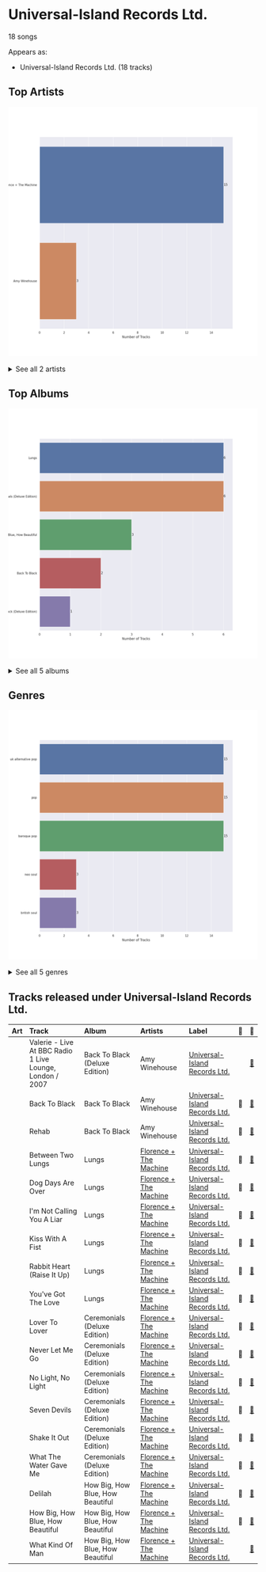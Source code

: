 # Universal-Island Records Ltd.

18 songs

Appears as:
- Universal-Island Records Ltd. (18 tracks)

## Top Artists

![Bar chart of top 2 artists](../images/labels/universal_island_records_ltd_/artists.png)


<details>
<summary>See all 2 artists</summary>

|   Number of Tracks | Art                                                                                              | Artist                                                         | 🔗                                                           |
|-------------------:|:-------------------------------------------------------------------------------------------------|:---------------------------------------------------------------|:------------------------------------------------------------|
|                 15 | <img src="https://i.scdn.co/image/ab6761610000e5ebe3c37f869b830d1cf1ec829a" alt="" width="50" /> | [Florence + The Machine](../artists/florence___the_machine.md) | [🔗](https://open.spotify.com/artist/1moxjboGR7GNWYIMWsRjgG) |
|                  3 | <img src="https://i.scdn.co/image/ab6761610000e5eb2ceb023b10da17590878e88c" alt="" width="50" /> | Amy Winehouse                                                  | [🔗](https://open.spotify.com/artist/6Q192DXotxtaysaqNPy5yR) |

</details>


## Top Albums

![Bar chart of top 5 albums](../images/labels/universal_island_records_ltd_/albums.png)


<details>
<summary>See all 5 albums</summary>

|   Number of Tracks | Art                                                                                              | Album                            | Release Date   | 🔗                                                          |
|-------------------:|:-------------------------------------------------------------------------------------------------|:---------------------------------|:---------------|:-----------------------------------------------------------|
|                  6 | <img src="https://i.scdn.co/image/ab67616d0000b2730baf707aa7c4020245f2ac67" alt="" width="50" /> | Lungs                            | 2009-01-01     | [🔗](https://open.spotify.com/album/2KAK58PimXHF4lSoKO3RxA) |
|                  6 | <img src="https://i.scdn.co/image/ab67616d0000b273527d94ecf554774fc313bf48" alt="" width="50" /> | Ceremonials (Deluxe Edition)     | 2011-01-01     | [🔗](https://open.spotify.com/album/5SxudoALxEAVh9l83kSebx) |
|                  3 | <img src="https://i.scdn.co/image/ab67616d0000b273749edeb8bb7308fcb146badc" alt="" width="50" /> | How Big, How Blue, How Beautiful | 2015-06-01     | [🔗](https://open.spotify.com/album/2btszoya78vyT8fwelmVnz) |
|                  2 | <img src="https://i.scdn.co/image/ab67616d0000b2738f52f321140e4a76ea720c52" alt="" width="50" /> | Back To Black                    | 2006-10-27     | [🔗](https://open.spotify.com/album/097eYvf9NKjFnv4xA9s2oV) |
|                  1 | <img src="https://i.scdn.co/image/ab67616d0000b27376ffb5b5ab045d22c81235c1" alt="" width="50" /> | Back To Black (Deluxe Edition)   | 2006           | [🔗](https://open.spotify.com/album/0E4xv5gPjykrwBgBZzI8XG) |

</details>


## Genres

![Bar chart of top 5 genres](../images/labels/universal_island_records_ltd_/genres.png)


<details>
<summary>See all 5 genres</summary>

|   Number of Tracks | Genre                   |
|-------------------:|:------------------------|
|                 15 | uk alternative pop      |
|                 15 | [pop](../genres/pop.md) |
|                 15 | baroque pop             |
|                  3 | neo soul                |
|                  3 | british soul            |

</details>


## Tracks released under Universal-Island Records Ltd.

| Art                                                                                              | Track                                                    | Album                            | Artists                                                        | Label                                                             | 💚   | 🔗                                                          |
|:-------------------------------------------------------------------------------------------------|:---------------------------------------------------------|:---------------------------------|:---------------------------------------------------------------|:------------------------------------------------------------------|:----|:-----------------------------------------------------------|
| <img src="https://i.scdn.co/image/ab67616d0000b27376ffb5b5ab045d22c81235c1" alt="" width="50" /> | Valerie - Live At BBC Radio 1 Live Lounge, London / 2007 | Back To Black (Deluxe Edition)   | Amy Winehouse                                                  | [Universal-Island Records Ltd.](universal_island_records_ltd_.md) |     | [🔗](https://open.spotify.com/track/6nLvaCZFR1wEzW3sIKpsnr) |
| <img src="https://i.scdn.co/image/ab67616d0000b2738f52f321140e4a76ea720c52" alt="" width="50" /> | Back To Black                                            | Back To Black                    | Amy Winehouse                                                  | [Universal-Island Records Ltd.](universal_island_records_ltd_.md) | 💚   | [🔗](https://open.spotify.com/track/30FURVTCpbKyykjSEQzGkH) |
| <img src="https://i.scdn.co/image/ab67616d0000b2738f52f321140e4a76ea720c52" alt="" width="50" /> | Rehab                                                    | Back To Black                    | Amy Winehouse                                                  | [Universal-Island Records Ltd.](universal_island_records_ltd_.md) | 💚   | [🔗](https://open.spotify.com/track/1L5tZi0izXsi5Kk5OJf4W0) |
| <img src="https://i.scdn.co/image/ab67616d0000b2730baf707aa7c4020245f2ac67" alt="" width="50" /> | Between Two Lungs                                        | Lungs                            | [Florence + The Machine](../artists/florence___the_machine.md) | [Universal-Island Records Ltd.](universal_island_records_ltd_.md) | 💚   | [🔗](https://open.spotify.com/track/5w7sVlGwbDE72HH9OzpDXw) |
| <img src="https://i.scdn.co/image/ab67616d0000b2730baf707aa7c4020245f2ac67" alt="" width="50" /> | Dog Days Are Over                                        | Lungs                            | [Florence + The Machine](../artists/florence___the_machine.md) | [Universal-Island Records Ltd.](universal_island_records_ltd_.md) | 💚   | [🔗](https://open.spotify.com/track/416zj01H28D6uQP43LL6x3) |
| <img src="https://i.scdn.co/image/ab67616d0000b2730baf707aa7c4020245f2ac67" alt="" width="50" /> | I'm Not Calling You A Liar                               | Lungs                            | [Florence + The Machine](../artists/florence___the_machine.md) | [Universal-Island Records Ltd.](universal_island_records_ltd_.md) | 💚   | [🔗](https://open.spotify.com/track/7u5oRKGjNovOvg8s1q4OTU) |
| <img src="https://i.scdn.co/image/ab67616d0000b2730baf707aa7c4020245f2ac67" alt="" width="50" /> | Kiss With A Fist                                         | Lungs                            | [Florence + The Machine](../artists/florence___the_machine.md) | [Universal-Island Records Ltd.](universal_island_records_ltd_.md) | 💚   | [🔗](https://open.spotify.com/track/0ZMK3QwoE3PiLO4evS4JGv) |
| <img src="https://i.scdn.co/image/ab67616d0000b2730baf707aa7c4020245f2ac67" alt="" width="50" /> | Rabbit Heart (Raise It Up)                               | Lungs                            | [Florence + The Machine](../artists/florence___the_machine.md) | [Universal-Island Records Ltd.](universal_island_records_ltd_.md) | 💚   | [🔗](https://open.spotify.com/track/49B24HYYfECzzbJzCTAkpa) |
| <img src="https://i.scdn.co/image/ab67616d0000b2730baf707aa7c4020245f2ac67" alt="" width="50" /> | You've Got The Love                                      | Lungs                            | [Florence + The Machine](../artists/florence___the_machine.md) | [Universal-Island Records Ltd.](universal_island_records_ltd_.md) | 💚   | [🔗](https://open.spotify.com/track/0DyToChmZxd4js5BY9Jf2G) |
| <img src="https://i.scdn.co/image/ab67616d0000b273527d94ecf554774fc313bf48" alt="" width="50" /> | Lover To Lover                                           | Ceremonials (Deluxe Edition)     | [Florence + The Machine](../artists/florence___the_machine.md) | [Universal-Island Records Ltd.](universal_island_records_ltd_.md) | 💚   | [🔗](https://open.spotify.com/track/1LsZVVQxkbmL9izqfy1RRK) |
| <img src="https://i.scdn.co/image/ab67616d0000b273527d94ecf554774fc313bf48" alt="" width="50" /> | Never Let Me Go                                          | Ceremonials (Deluxe Edition)     | [Florence + The Machine](../artists/florence___the_machine.md) | [Universal-Island Records Ltd.](universal_island_records_ltd_.md) | 💚   | [🔗](https://open.spotify.com/track/6cC9RY7MoUx5z3aHjDTNI6) |
| <img src="https://i.scdn.co/image/ab67616d0000b273527d94ecf554774fc313bf48" alt="" width="50" /> | No Light, No Light                                       | Ceremonials (Deluxe Edition)     | [Florence + The Machine](../artists/florence___the_machine.md) | [Universal-Island Records Ltd.](universal_island_records_ltd_.md) | 💚   | [🔗](https://open.spotify.com/track/5nkYDYUSb1bvLJ4nP8CnQ1) |
| <img src="https://i.scdn.co/image/ab67616d0000b273527d94ecf554774fc313bf48" alt="" width="50" /> | Seven Devils                                             | Ceremonials (Deluxe Edition)     | [Florence + The Machine](../artists/florence___the_machine.md) | [Universal-Island Records Ltd.](universal_island_records_ltd_.md) | 💚   | [🔗](https://open.spotify.com/track/5qaLfqAUiqvsoL0l4T05Yx) |
| <img src="https://i.scdn.co/image/ab67616d0000b273527d94ecf554774fc313bf48" alt="" width="50" /> | Shake It Out                                             | Ceremonials (Deluxe Edition)     | [Florence + The Machine](../artists/florence___the_machine.md) | [Universal-Island Records Ltd.](universal_island_records_ltd_.md) | 💚   | [🔗](https://open.spotify.com/track/4lY95OMGb9WxP6IYut64ir) |
| <img src="https://i.scdn.co/image/ab67616d0000b273527d94ecf554774fc313bf48" alt="" width="50" /> | What The Water Gave Me                                   | Ceremonials (Deluxe Edition)     | [Florence + The Machine](../artists/florence___the_machine.md) | [Universal-Island Records Ltd.](universal_island_records_ltd_.md) | 💚   | [🔗](https://open.spotify.com/track/3RiOPzAvhNKuMIdPYOrKV8) |
| <img src="https://i.scdn.co/image/ab67616d0000b273749edeb8bb7308fcb146badc" alt="" width="50" /> | Delilah                                                  | How Big, How Blue, How Beautiful | [Florence + The Machine](../artists/florence___the_machine.md) | [Universal-Island Records Ltd.](universal_island_records_ltd_.md) | 💚   | [🔗](https://open.spotify.com/track/3o9qzsqkT0mvfxcusUaXsN) |
| <img src="https://i.scdn.co/image/ab67616d0000b273749edeb8bb7308fcb146badc" alt="" width="50" /> | How Big, How Blue, How Beautiful                         | How Big, How Blue, How Beautiful | [Florence + The Machine](../artists/florence___the_machine.md) | [Universal-Island Records Ltd.](universal_island_records_ltd_.md) | 💚   | [🔗](https://open.spotify.com/track/7GlwvJ8iAbCEfZjGq3iwmZ) |
| <img src="https://i.scdn.co/image/ab67616d0000b273749edeb8bb7308fcb146badc" alt="" width="50" /> | What Kind Of Man                                         | How Big, How Blue, How Beautiful | [Florence + The Machine](../artists/florence___the_machine.md) | [Universal-Island Records Ltd.](universal_island_records_ltd_.md) |     | [🔗](https://open.spotify.com/track/2ZE1EiHnmtdiv9KAJTGeRq) |

